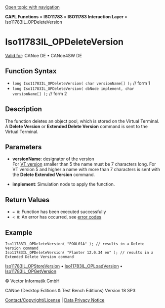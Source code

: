 [Open topic with navigation](../../../../../../CANoeDEFamily.htm#Topics/CAPLFunctions/ISO11783/ISOInteractionLayer/Functions/CAPLfunctionIso11783ILOPDeleteVersion.md)

**CAPL Functions** » **ISO11783** » **ISO11783 Interaction Layer** » Iso11783IL_OPDeleteVersion

# Iso11783IL_OPDeleteVersion

[Valid for](../../../../Shared/FeatureAvailability.md): CANoe DE • CANoe4SW DE

## Function Syntax

- `long Iso11783IL_OPDeleteVersion( char versionName[] );` // form 1
- `long Iso11783IL_OPDeleteVersion( dbNode implement, char versionName[] );` // form 2

## Description

The function deletes an object pool, which is stored on the Virtual Terminal. A **Delete Version** or **Extended Delete Version** command is sent to the Virtual Terminal.

## Parameters

- **versionName**: designator of the version  
  For [VT version](CAPLfunctionIso11783ILOPSetProperty.md) smaller than 5 the name must be 7 characters long. For VT version 5 and higher a name with more than 7 characters is sent with the **Delete Extended Version** command.

- **implement**: Simulation node to apply the function.

## Return Values

- `= 0`: Function has been executed successfully
- `< 0`: An error has occurred, see [error codes](../../../CAPLfunctionsISOj1939ErrorCodes.md)

## Example

```plaintext
Iso11783IL_OPDeleteVersion( "POOL01A" ); // results in a Delete Version command
Iso11783IL_OPDeleteVersion( "Planter 12.0.34 en" ); // results in a Extended Delete Version command
```

[Iso11783IL_OPStoreVersion](CAPLfunctionIso11783ILOPStoreVersion.md) • [Iso11783IL_OPLoadVersion](CAPLfunctionIso11783ILOPLoadVersion.md) • [Iso11783IL_OPGetVersion](CAPLfunctionIso11783ILOPGetVersion.md)

© Vector Informatik GmbH

CANoe (Desktop Editions & Test Bench Editions) Version 18 SP3

[Contact/Copyright/License](../../../../Shared/ContactCopyrightLicense.md) | [Data Privacy Notice](https://www.vector.com/int/en/company/get-info/privacy-policy/)
